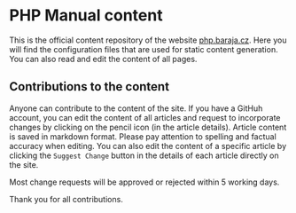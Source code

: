PHP Manual content
==================

This is the official content repository of the website [php.baraja.cz](https://php.baraja.cz). Here you will find the configuration files that are used for static content generation. You can also read and edit the content of all pages.

Contributions to the content
----------------------------

Anyone can contribute to the content of the site. If you have a GitHuh account, you can edit the content of all articles and request to incorporate changes by clicking on the pencil icon (in the article details). Article content is saved in markdown format. Please pay attention to spelling and factual accuracy when editing. You can also edit the content of a specific article by clicking the `Suggest Change` button in the details of each article directly on the site.

Most change requests will be approved or rejected within 5 working days.

Thank you for all contributions.
